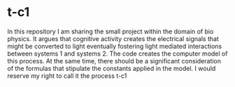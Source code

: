 # t-c1
In this repository I am sharing the small project within the domain of bio physics. It argues that cognitive activity creates the electrical signals that might be converted to light eventually fostering light mediated interactions between systems 1 and systems 2. The code creates the computer model of this process. At the same time, there should be a significant consideration of the formulas that stipulate the constants applied in the model. I would reserve my right to call it the process t-c1
